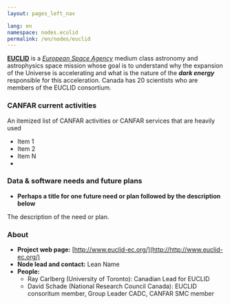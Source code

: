 ```yaml
---
layout: pages_left_nav

lang: en
namespace: nodes.eculid
permalink: /en/nodes/euclid
---
```


<!-- Content start -->


[**EUCLID**](http://www.euclid-ec.org/) is a [_European Space Agency_](http://www.esa.int/ESA) medium class astronomy and astrophysics space mission whose goal is to understand why the expansion of the Universe is accelerating and what is the nature of the _**dark energy**_ responsible for this acceleration. Canada has 20 scientists who are members of the EUCLID consortium.



### CANFAR current activities

An itemized list of CANFAR activities or  CANFAR services that are heavily used


* Item 1
* Item 2
* Item N
*

### Data & software needs and future plans

* **Perhaps a title for one future need or plan followed by the description below**

The description of the need or plan.

### About

* **Project web page:** [http://www.euclid-ec.org/](http://http://www.euclid-ec.org/)
* **Node lead and contact:** Lean Name
* **People:**
  * Ray Carlberg (University of Toronto): Canadian Lead for EUCLID
  * David Schade (National Research Council Canada): EUCLID consoritum member, Group Leader CADC, CANFAR SMC member





<!-- Content end -->
